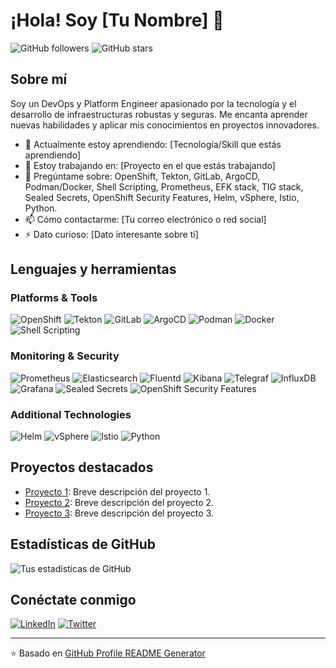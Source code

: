 # ¡Hola! Soy [Tu Nombre] 👋

![GitHub followers](https://img.shields.io/github/followers/tu-usuario?style=social)
![GitHub stars](https://img.shields.io/github/stars/tu-usuario?style=social)

## Sobre mí

Soy un DevOps y Platform Engineer apasionado por la tecnología y el desarrollo de infraestructuras robustas y seguras. Me encanta aprender nuevas habilidades y aplicar mis conocimientos en proyectos innovadores.

- 🌱 Actualmente estoy aprendiendo: [Tecnología/Skill que estás aprendiendo]
- 🔭 Estoy trabajando en: [Proyecto en el que estás trabajando]
- 💬 Pregúntame sobre: OpenShift, Tekton, GitLab, ArgoCD, Podman/Docker, Shell Scripting, Prometheus, EFK stack, TIG stack, Sealed Secrets, OpenShift Security Features, Helm, vSphere, Istio, Python.
- 📫 Cómo contactarme: [Tu correo electrónico o red social]
- ⚡ Dato curioso: [Dato interesante sobre ti]

## Lenguajes y herramientas

### Platforms & Tools
![OpenShift](https://img.shields.io/badge/-OpenShift-black?style=flat-square&logo=redhat)
![Tekton](https://img.shields.io/badge/-Tekton-black?style=flat-square&logo=tekton)
![GitLab](https://img.shields.io/badge/-GitLab-black?style=flat-square&logo=gitlab)
![ArgoCD](https://img.shields.io/badge/-ArgoCD-black?style=flat-square&logo=argo)
![Podman](https://img.shields.io/badge/-Podman-black?style=flat-square&logo=podman)
![Docker](https://img.shields.io/badge/-Docker-black?style=flat-square&logo=docker)
![Shell Scripting](https://img.shields.io/badge/-Shell%20Scripting-black?style=flat-square&logo=gnu-bash)

### Monitoring & Security
![Prometheus](https://img.shields.io/badge/-Prometheus-black?style=flat-square&logo=prometheus)
![Elasticsearch](https://img.shields.io/badge/-Elasticsearch-black?style=flat-square&logo=elasticsearch)
![Fluentd](https://img.shields.io/badge/-Fluentd-black?style=flat-square&logo=fluentd)
![Kibana](https://img.shields.io/badge/-Kibana-black?style=flat-square&logo=kibana)
![Telegraf](https://img.shields.io/badge/-Telegraf-black?style=flat-square&logo=telegraf)
![InfluxDB](https://img.shields.io/badge/-InfluxDB-black?style=flat-square&logo=influxdb)
![Grafana](https://img.shields.io/badge/-Grafana-black?style=flat-square&logo=grafana)
![Sealed Secrets](https://img.shields.io/badge/-Sealed%20Secrets-black?style=flat-square)
![OpenShift Security Features](https://img.shields.io/badge/-OpenShift%20Security-black?style=flat-square&logo=redhat)

### Additional Technologies
![Helm](https://img.shields.io/badge/-Helm-black?style=flat-square&logo=helm)
![vSphere](https://img.shields.io/badge/-vSphere-black?style=flat-square&logo=vmware)
![Istio](https://img.shields.io/badge/-Istio-black?style=flat-square&logo=istio)
![Python](https://img.shields.io/badge/-Python-black?style=flat-square&logo=python)

## Proyectos destacados

- [Proyecto 1](https://github.com/tu-usuario/proyecto1): Breve descripción del proyecto 1.
- [Proyecto 2](https://github.com/tu-usuario/proyecto2): Breve descripción del proyecto 2.
- [Proyecto 3](https://github.com/tu-usuario/proyecto3): Breve descripción del proyecto 3.

## Estadísticas de GitHub

![Tus estadísticas de GitHub](https://github-readme-stats.vercel.app/api?username=tu-usuario&show_icons=true&theme=radical)

## Conéctate conmigo

[![LinkedIn](https://img.shields.io/badge/-LinkedIn-black?style=flat-square&logo=linkedin)](https://www.linkedin.com/in/tu-perfil)
[![Twitter](https://img.shields.io/badge/-Twitter-black?style=flat-square&logo=twitter)](https://twitter.com/tu-usuario)

---

⭐️ Basado en [GitHub Profile README Generator](https://github.com/rahuldkjain/github-profile-readme-generator)

